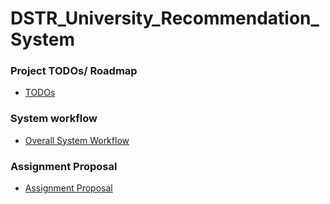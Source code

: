 # DSTR_University_Recommendation_System

### Project TODOs/ Roadmap
* [TODOs](https://github.com/Kaikiat1126/DSTR_University_Recommendation_System/blob/master/TODO.md)

### System workflow
* [Overall System Workflow](https://app.diagrams.net/#G1SkexziPFBx_sdbsLe8NMRXGx2Tdd2WTd)

### Assignment Proposal
* [Assignment Proposal](https://docs.google.com/presentation/d/18RIvm9zD4zG4k7vwqyhxG1SvbMiu44XdqXe4VwdsGew/edit?usp=sharing)
